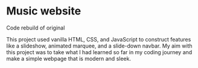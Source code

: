# Music website 
Code rebuild of original


This project used vanilla HTML, CSS, and JavaScript to construct features like a slideshow, animated marquee, and a slide-down navbar. My aim with this project was to take what I had learned so far in my coding journey and make a simple webpage that is modern and sleek.

